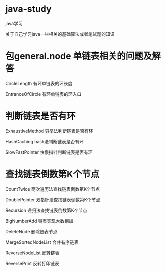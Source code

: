# java-study
java学习

关于自己学习java一些相关的基础算法或者笔试题的知识

# 包general.node 单链表相关的问题及解答

CircleLength  有环单链表的环长度

EntranceOfCircle  有环单链表的环入口

# 判断链表是否有环
ExhaustiveMethod 穷举法判断链表是否有环

HashCaching hash法判断链表是否有环

SlowFastPointer 快慢指针判断链表是否有环

# 查找链表倒数第K个节点
CountTwice  两次遍历法查找链表倒数第K个节点

DoublePointer 双指针法查找链表倒数第K个节点

Recursion 递归法查找链表倒数第K个节点


BigNumberAdd  链表实现大数相加

DeleteNode  删除链表节点

MergeSortedNodeList 合并有序链表

ReverseNodeList 反转链表

ReversePrint  反转打印链表
